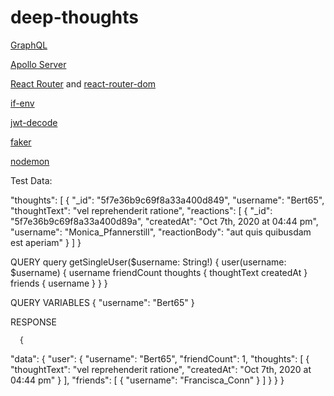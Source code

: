 # deep-thoughts

[GraphQL](https://graphql.org/)

[Apollo Server](https://www.apollographql.com/docs/apollo-server/)

[React Router](https://reactrouter.com/) and [react-router-dom](https://www.npmjs.com/package/react-router-dom)

[if-env](https://www.npmjs.com/package/if-env) 


[jwt-decode](https://www.npmjs.com/package/jwt-decode) 

[faker](https://www.npmjs.com/package/faker)

[nodemon](https://www.npmjs.com/package/nodemon) 

Test Data:

"thoughts": [
      {
        "_id": "5f7e36b9c69f8a33a400d849",
        "username": "Bert65",
        "thoughtText": "vel reprehenderit ratione",
        "reactions": [
          {
            "_id": "5f7e36b9c69f8a33a400d89a",
            "createdAt": "Oct 7th, 2020 at 04:44 pm",
            "username": "Monica_Pfannerstill",
            "reactionBody": "aut quis quibusdam est aperiam"
          }
        ]
      }


QUERY
query getSingleUser($username: String!) {
  user(username: $username) {
    username
    friendCount
    thoughts {
      thoughtText
      createdAt
    }
    friends {
      username
    }
  }
}

QUERY VARIABLES
{
  "username": "Bert65"
}

RESPONSE

      {
  "data": {
    "user": {
      "username": "Bert65",
      "friendCount": 1,
      "thoughts": [
        {
          "thoughtText": "vel reprehenderit ratione",
          "createdAt": "Oct 7th, 2020 at 04:44 pm"
        }
      ],
      "friends": [
        {
          "username": "Francisca_Conn"
        }
      ]
    }
  }
}